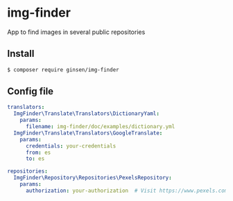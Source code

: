 # img-finder
App to find images in several public repositories 

## Install

```bash
$ composer require ginsen/img-finder
```

## Config file

```yaml
translators:
  ImgFinder\Translate\Translators\DictionaryYaml:
    params:
      filename: img-finder/doc/examples/dictionary.yml
  ImgFinder\Translate\Translators\GoogleTranslate:
    params:
      credentials: your-credentials
      from: es
      to: es

repositories:
  ImgFinder\Repository\Repositories\PexelsRepository:
    params:
      authorization: your-authorization  # Visit https://www.pexels.com/es-es/api/new/
```
